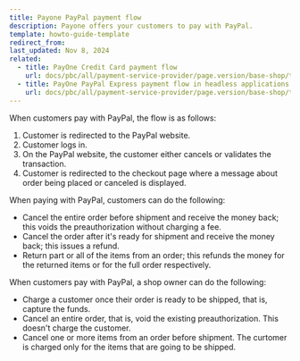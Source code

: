 ```yaml
---
title: Payone PayPal payment flow
description: Payone offers your customers to pay with PayPal.
template: howto-guide-template
redirect_from:
last_updated: Nov 8, 2024
related:
  - title: PayOne Credit Card payment flow
    url: docs/pbc/all/payment-service-provider/page.version/base-shop/third-party-integrations/payone/app-composition-platform-integration/payment-method-flows/payone-credit-card-payment-flow.html
  - title: PayOne PayPal Express payment flow in headless applications
    url: docs/pbc/all/payment-service-provider/page.version/base-shop/third-party-integrations/payone/app-composition-platform-integration/payment-method-flows/payone-paypal-payment-flow.html    
---
```


When customers pay with PayPal, the flow is as follows:

1. Customer is redirected to the PayPal website.
2. Customer logs in.
3. On the PayPal website, the customer either cancels or validates the transaction.
4. Customer is redirected to the checkout page where a message about order being placed or canceled is displayed.

When paying with PayPal, customers can do the following:

- Cancel the entire order before shipment and receive the money back; this voids the preauthorization without charging a fee.
- Cancel the order after it's ready for shipment and receive the money back; this issues a refund.
- Return part or all of the items from an order; this refunds the money for the returned items or for the full order respectively.

When customers pay with PayPal, a shop owner can do the following:

- Charge a customer once their order is ready to be shipped, that is, capture the funds.
- Cancel an entire order, that is, void the existing preauthorization. This doesn't charge the customer.
- Cancel one or more items from an order before shipment. The curtomer is charged only for the items that are going to be shipped.
